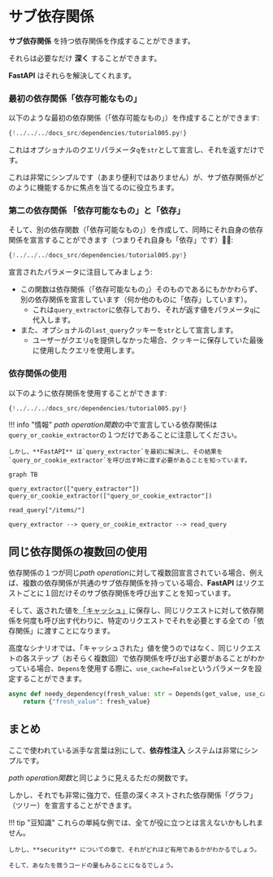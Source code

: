 # サブ依存関係

**サブ依存関係** を持つ依存関係を作成することができます。

それらは必要なだけ **深く** することができます。

**FastAPI** はそれらを解決してくれます。

### 最初の依存関係「依存可能なもの」

以下のような最初の依存関係（「依存可能なもの」）を作成することができます:

```Python hl_lines="8 9"
{!../../../docs_src/dependencies/tutorial005.py!}
```

これはオプショナルのクエリパラメータ`q`を`str`として宣言し、それを返すだけです。

これは非常にシンプルです（あまり便利ではありません）が、サブ依存関係がどのように機能するかに焦点を当てるのに役立ちます。

### 第二の依存関係 「依存可能なもの」と「依存」

そして、別の依存関数（「依存可能なもの」）を作成して、同時にそれ自身の依存関係を宣言することができます（つまりそれ自身も「依存」です）:

```Python hl_lines="13"
{!../../../docs_src/dependencies/tutorial005.py!}
```

宣言されたパラメータに注目してみましょう:

* この関数は依存関係（「依存可能なもの」）そのものであるにもかかわらず、別の依存関係を宣言しています（何か他のものに「依存」しています）。
    * これは`query_extractor`に依存しており、それが返す値をパラメータ`q`に代入します。
* また、オプショナルの`last_query`クッキーを`str`として宣言します。
    * ユーザーがクエリ`q`を提供しなかった場合、クッキーに保存していた最後に使用したクエリを使用します。

### 依存関係の使用

以下のように依存関係を使用することができます:

```Python hl_lines="21"
{!../../../docs_src/dependencies/tutorial005.py!}
```

!!! info "情報"
    *path operation関数*の中で宣言している依存関係は`query_or_cookie_extractor`の１つだけであることに注意してください。

    しかし、**FastAPI** は`query_extractor`を最初に解決し、その結果を`query_or_cookie_extractor`を呼び出す時に渡す必要があることを知っています。

```mermaid
graph TB

query_extractor(["query_extractor"])
query_or_cookie_extractor(["query_or_cookie_extractor"])

read_query["/items/"]

query_extractor --> query_or_cookie_extractor --> read_query
```

## 同じ依存関係の複数回の使用

依存関係の１つが同じ*path operation*に対して複数回宣言されている場合、例えば、複数の依存関係が共通のサブ依存関係を持っている場合、**FastAPI** はリクエストごとに１回だけそのサブ依存関係を呼び出すことを知っています。

そして、返された値を<abbr title="計算された値・生成された値を保存するユーティリティまたはシステム、再計算する代わりに再利用するためのもの">「キャッシュ」</abbr>に保存し、同じリクエストに対して依存関係を何度も呼び出す代わりに、特定のリクエストでそれを必要とする全ての「依存関係」に渡すことになります。

高度なシナリオでは、「キャッシュされた」値を使うのではなく、同じリクエストの各ステップ（おそらく複数回）で依存関係を呼び出す必要があることがわかっている場合、`Depens`を使用する際に、`use_cache=False`というパラメータを設定することができます。

```Python hl_lines="1"
async def needy_dependency(fresh_value: str = Depends(get_value, use_cache=False)):
    return {"fresh_value": fresh_value}
```

## まとめ

ここで使われている派手な言葉は別にして、**依存性注入** システムは非常にシンプルです。

*path operation関数*と同じように見えるただの関数です。

しかし、それでも非常に強力で、任意の深くネストされた依存関係「グラフ」（ツリー）を宣言することができます。

!!! tip "豆知識"
    これらの単純な例では、全てが役に立つとは言えないかもしれません。

    しかし、**security** についての章で、それがどれほど有用であるかがわかるでしょう。

    そして、あなたを救うコードの量もみることになるでしょう。
